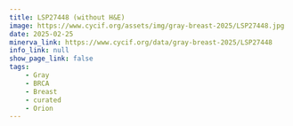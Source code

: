 ```yaml
---
title: LSP27448 (without H&E)
image: https://www.cycif.org/assets/img/gray-breast-2025/LSP27448.jpg
date: 2025-02-25
minerva_link: https://www.cycif.org/data/gray-breast-2025/LSP27448
info_link: null
show_page_link: false
tags:
    - Gray
    - BRCA
    - Breast
    - curated
    - Orion
---
```

